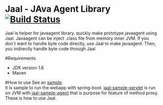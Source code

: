 # Jaal - JAva Agent Library [![Build Status](https://travis-ci.org/jcooky/jaal.svg?branch=master)](https://travis-ci.org/jcooky/jaal)

Jaal is helper for javaagent library. quickly make prototype javaagent using Jaal. Javaagent can be inject .class file from memory inner JVM. If you don`t want to handle byte code directly, use Jaal to make javaagent. Then, you indirectly handle byte code through Jaal

#Requirements
* JDK version 1.6
* Maven

#How to use
See an [sample](https://github.com/jcooky/jaal/tree/master/jaal-sample-servlet).<br>
It is sample to run the webapp with spring-boot. [jaal-sample-servlet](https://github.com/jcooky/jaal/tree/master/jaal-sample-servlet) is run on JVM with [jaal-sample-agent](https://github.com/jcooky/jaal/tree/master/jaal-sample-agent) that is purpose for feature of method proxy.
These is how to use Jaal.
